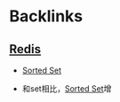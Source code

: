 
# Backlinks
## [Redis](<Redis.md>)
- [Sorted Set](<Sorted Set.md>)

- 和set相比，[Sorted Set](<Sorted Set.md>)增

